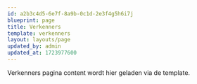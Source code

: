 ```yaml
---
id: a2b3c4d5-6e7f-8a9b-0c1d-2e3f4g5h6i7j
blueprint: page
title: Verkenners
template: verkenners
layout: layouts/page
updated_by: admin
updated_at: 1723977600
---
```


Verkenners pagina content wordt hier geladen via de template.
